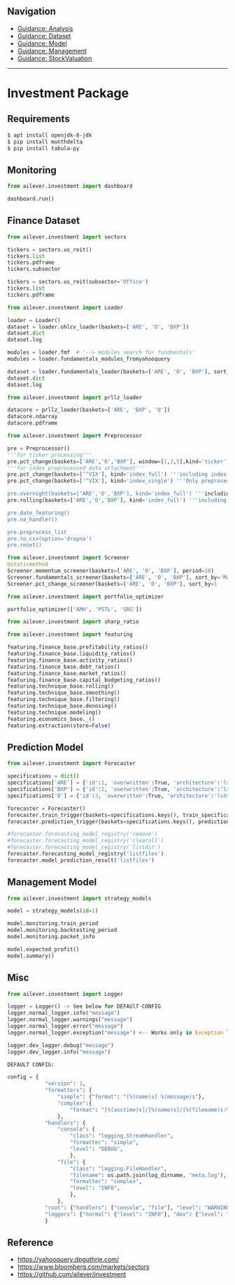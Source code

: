 ## Navigation
- [Guidance: Analysis](https://github.com/ailever/ailever/blob/master/ailever/investment/guidance_analysis.md)
- [Guidance: Dataset](https://github.com/ailever/ailever/blob/master/ailever/investment/guidance_dataset.md)
- [Guidance: Model](https://github.com/ailever/ailever/blob/master/ailever/investment/guidance_model.md)
- [Guidance: Management](https://github.com/ailever/ailever/blob/master/ailever/investment/guidance_management.md)
- [Guidance: StockValuation](https://github.com/ailever/ailever/blob/master/ailever/investment/guidance_stock_valuation.md)

---

# Investment Package

## Requirements
```bash
$ apt install openjdk-8-jdk
$ pip install monthdelta
$ pip install tabula-py
```

## Monitoring
```python
from ailever.investment import dashboard

dashboard.run()
```

## Finance Dataset
```python
from ailever.investment import sectors

tickers = sectors.us_reit()
tickers.list
tickers.pdframe
tickers.subsector

tickers = sectors.us_reit(subsector='Office')
tickers.list
tickers.pdframe
```

```python
from ailever.investment import Loader 

loader = Loader()
dataset = loader.ohlcv_loader(baskets=['ARE', 'O', 'BXP'])
dataset.dict
dataset.log

modules = loader.fmf  # '--> modules search for fundmentals'
modules = loader.fundamentals_modules_fromyahooquery

dataset = loader.fundamentals_loader(baskets=['ARE', 'O', 'BXP'], sort_by='Marketcap')
dataset.dict
dataset.log

```

```python
from ailever.investment import prllz_loader

datacore = prllz_loader(baskets=['ARE', 'BXP', 'O'])
datacore.ndarray
datacore.pdframe
```

```python
from ailever.investment import Preprocessor

pre = Preprocessor()
'''for ticker processing'''
pre.pct_change(baskets=['ARE','O','BXP'], window=[1,3,5],kind='ticker')
'''for index preprocessed data attachment'''
pre.pct_change(baskets=['^VIX'], kind='index_full') '''including index ohlcv'''
pre.pct_change(baskets=['^VIX'], kind='index_single') '''Only preprocessed index data

pre.overnight(baskets=['ARE','O','BXP'], kind='index_full') '''including index ohlcv
pre.rolling(baskets=['ARE','O','BXP'], kind='index_full') '''including index ohlcv

pre.date_featuring()
pre.na_handler()

pre.preprocess_list
pre.to_csv(option='dropna')
pre.reset()


```

```python
from ailever.investment import Screener
@staticmethod
Screener.momentum_screener(baskets=['ARE', 'O', 'BXP'], period=10)
Screener.fundamentals_screener(baskets=['ARE', 'O', 'BXP'], sort_by='Marketcap')
Screener.pct_change_screener(baskets=['ARE', 'O', 'BXP'], sort_by=1
```

```python
from ailever.investment import portfolio_optimizer

portfolio_optimizer(['AMH', 'PSTL', 'SRG'])
```

```python
from ailever.investment import sharp_ratio

```

```python
from ailever.investment import featuring

featuring.finance_base.profitability_ratios()
featuring.finance_base.liquidity_ratios()
featuring.finance_base.activity_ratios()
featuring.finance_base.debt_ratios()
featuring.finance_base.market_ratios()
featuring.finance_base.capital_budgeting_ratios()
featuring.technique_base.rolling()
featuring.technique_base.smoothing()
featuring.technique_base.filtering()
featuring.technique_base.denosing()
featuring.technique.modeling()
featuring.economics_base._()
featuring.extraction(store=False)
```

## Prediction Model

```python
from ailever.investment import Forecaster

specifications = dict()
specifications['ARE'] = {'id':1, 'overwritten':True, 'architecture':'lstm00', 'framework':'torch', 'device':'cuda', 'batch_size':100, 'shuffle':False, 'drop_last':False, 'epochs':2, 'window':[5,10,20], 'base_columns':['date', 'close', 'volume'], 'packet_size':70, 'prediction_interval':30, 'start':'20180101', 'end':'20210816', 'rep':'ailever', 'message':'message', 'country':'united_states'}
specifications['BXP'] = {'id':2, 'overwritten':True, 'architecture':'lstm00', 'framework':'torch', 'device':'cuda', 'batch_size':100, 'shuffle':False, 'drop_last':False, 'epochs':2, 'window':[5,10,20], 'base_columns':['date', 'close', 'volume'], 'packet_size':70, 'prediction_interval':30, 'start':'20180101', 'end':'20210816', 'rep':'ailever', 'message':'message', 'country':'united_states'}
specifications['O'] = {'id':3, 'overwritten':True, 'architecture':'lstm00', 'framework':'torch', 'device':'cuda', 'batch_size':100, 'shuffle':False, 'drop_last':False, 'epochs':2, 'window':[5,10,20], 'base_columns':['date', 'close', 'volume'], 'packet_size':70, 'prediction_interval':30, 'start':'20180101', 'end':'20210816', 'rep':'ailever', 'message':'message', 'country':'united_states'}

forecaster = Forecaster()
forecaster.train_trigger(baskets=specifications.keys(), train_specifications=specifications)
forecaster.prediction_trigger(baskets=specifications.keys(), prediction_specifications=specifications)

#forecaster.forecasting_model_registry('remove')
#forecaster.forecasting_model_registry('clearall')
#forecaster.forecasting_model_registry('listdir')
forecaster.forecasting_model_registry('listfiles')
forecaster.model_prediction_result('listfiles')
```



## Management Model

```python
from ailever.investment import strategy_models

model = strategy_models(id=1)

model.monitoring.train_period
model.monitoring.backtesting_period
model.monitoring.packet_info

model.expected_profit()
model.summary()
```

## Misc

```python
from ailever.investment import Logger

logger = Logger() -> See below for DEFAUlT-CONFIG
logger.normal_logger.info("message")
logger.normal_logger.warnings("message")
logger.normal_logger.error("message")
logger.normal_logger.exception("message") <-- Works only in Exception loop

logger.dev_logger.debug("message")
logger.dev_logger.info("message")

DEFAULT CONFIG:

config = {
            "version": 1,
            "formatters": {
                "simple": {"format": "[%(name)s] %(message)s"},
                "complex":{
                    "format": "[%(asctime)s]/[%(name)s]/[%(filename)s:%(lineno)d]/[%(levelname)s]/[%(message)s]"},
                },
            "handlers": {
                "console": {
                    "class": "logging.StreamHandler",
                    "formatter": "simple",
                    "level": "DEBUG",
                    },
                "file": {
                    "class": "logging.FileHandler",
                    "filename": os.path.join(log_dirname, "meta.log"),
                    "formatter": "complex",
                    "level": "INFO",
                    },
                },
            "root": {"handlers": ["console", "file"], "level": "WARNING"},
            "loggers": {"normal": {"level": "INFO"}, "dev": {"level": "DEBUG"},},
            }
```


## Reference
- https://yahooquery.dpguthrie.com/
- https://www.bloomberg.com/markets/sectors
- https://github.com/ailever/investment
